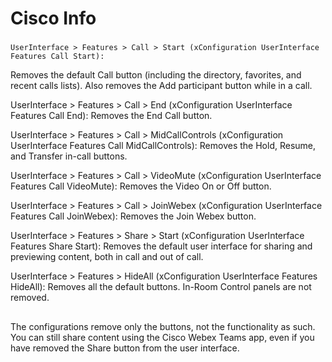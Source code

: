 # Cisco Info


###
~~~
UserInterface > Features > Call > Start (xConfiguration UserInterface Features Call Start): 
~~~
Removes the default Call button (including the directory, favorites, and recent calls lists). Also removes the Add participant button while in a call.

UserInterface > Features > Call > End (xConfiguration UserInterface Features Call End): Removes the End Call button.

UserInterface > Features > Call > MidCallControls (xConfiguration UserInterface Features Call MidCallControls): Removes the Hold, Resume, and Transfer in-call buttons.

UserInterface > Features > Call > VideoMute (xConfiguration UserInterface Features Call VideoMute): Removes the Video On or Off button.

UserInterface > Features > Call > JoinWebex (xConfiguration UserInterface Features Call JoinWebex): Removes the Join Webex button.

UserInterface > Features > Share > Start (xConfiguration UserInterface Features Share Start): Removes the default user interface for sharing and previewing content, both in call and out of call.

UserInterface > Features > HideAll (xConfiguration UserInterface Features HideAll): Removes all the default buttons. In-Room Control panels are not removed.
###
##
The configurations remove only the buttons, not the functionality as such. You can still share content using the Cisco Webex Teams app, even if you have removed the Share button from the user interface.
##
